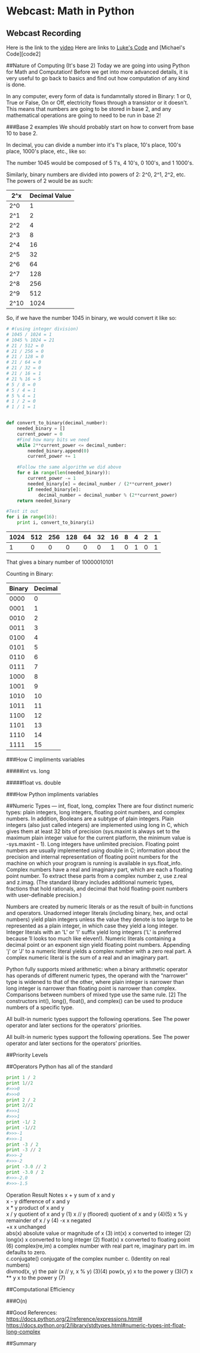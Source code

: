 # Webcast: Math in Python


## Webcast Recording

Here is the link to the [video][recording]
Here are links to [Luke's Code][code1] and [Michael's Code][code2]


##Nature of Computing (It's base 2)
Today we are going into using Python for Math and Computation!  Before we get into more advanced details, it is very useful to go back to basics and find out how computation of any kind is done.  

In any computer, every form of data is fundamntally stored in Binary:  1 or 0, True or False, On or Off, electricity flows through a transistor or it doesn't.  This means that numbers are going to be stored in base 2, and any mathematical operations are going to need to be run in base 2!


###Base 2 examples
We should probably start on how to convert from base 10 to base 2.

In decimal, you can divide a number into it's 1's place, 10's place, 100's place, 1000's place, etc., like so:

The number 1045 would be composed of 5 1's, 4 10's, 0 100's, and 1 1000's.

Similarly, binary numbers are divided into powers of 2:  2^0, 2^1, 2^2, etc.  The powers of 2 would be as such:

2^x | Decimal Value
----|----
2^0 | 1
2^1 | 2
2^2 | 4
2^3 | 8
2^4 | 16
2^5 | 32
2^6 | 64
2^7 | 128
2^8 | 256
2^9 | 512
2^10 | 1024

So, if we have the number 1045 in binary, we would convert it like so:

```python
# #(using integer division)
# 1045 / 1024 = 1
# 1045 % 1024 = 21
# 21 / 512 = 0
# 21 / 256 = 0
# 21 / 128 = 0
# 21 / 64 = 0
# 21 / 32 = 0
# 21 / 16 = 1
# 21 % 16 = 5
# 5 / 8 = 0
# 5 / 4 = 1
# 5 % 4 = 1
# 1 / 2 = 0
# 1 / 1 = 1


def convert_to_binary(decimal_number):
    needed_binary = []
    current_power = 0
    #Find how many bits we need
    while 2**current_power <= decimal_number:
        needed_binary.append(0)
        current_power += 1

    #Follow the same algorithm we did above
    for e in range(len(needed_binary)):
        current_power -= 1
        needed_binary[e] = decimal_number / (2**current_power)
        if needed_binary[e]:
            decimal_number = decimal_number % (2**current_power)
    return needed_binary

#Test it out
for i in range(16):
    print i, convert_to_binary(i)
```


1024 | 512 | 256 | 128 | 64 | 32 | 16 | 8 | 4 | 2 | 1
-----|-----|-----|-----|----|----|----|---|---|---|---
1 | 0 | 0 | 0 | 0 | 0 | 1 | 0 | 1 | 0 | 1

That gives a binary number of 10000010101

Counting in Binary:

Binary | Decimal
-------|-------
0000   | 0
0001   | 1
0010   | 2
0011   | 3
0100   | 4
0101   | 5
0110   | 6
0111   | 7
1000   | 8
1001   | 9
1010   | 10
1011   | 11
1100   | 12
1101   | 13
1110   | 14
1111   | 15


###How C impliments variables

#####int vs. long


#####float vs. double


###How Python impliments variables



##Numeric Types — int, float, long, complex
There are four distinct numeric types: plain integers, long integers, floating point numbers, and complex numbers. In addition, Booleans are a subtype of plain integers. Plain integers (also just called integers) are implemented using long in C, which gives them at least 32 bits of precision (sys.maxint is always set to the maximum plain integer value for the current platform, the minimum value is -sys.maxint - 1). Long integers have unlimited precision. Floating point numbers are usually implemented using double in C; information about the precision and internal representation of floating point numbers for the machine on which your program is running is available in sys.float_info. Complex numbers have a real and imaginary part, which are each a floating point number. To extract these parts from a complex number z, use z.real and z.imag. (The standard library includes additional numeric types, fractions that hold rationals, and decimal that hold floating-point numbers with user-definable precision.)

Numbers are created by numeric literals or as the result of built-in functions and operators. Unadorned integer literals (including binary, hex, and octal numbers) yield plain integers unless the value they denote is too large to be represented as a plain integer, in which case they yield a long integer. Integer literals with an 'L' or 'l' suffix yield long integers ('L' is preferred because 1l looks too much like eleven!). Numeric literals containing a decimal point or an exponent sign yield floating point numbers. Appending 'j' or 'J' to a numeric literal yields a complex number with a zero real part. A complex numeric literal is the sum of a real and an imaginary part.

Python fully supports mixed arithmetic: when a binary arithmetic operator has operands of different numeric types, the operand with the “narrower” type is widened to that of the other, where plain integer is narrower than long integer is narrower than floating point is narrower than complex. Comparisons between numbers of mixed type use the same rule. [2] The constructors int(), long(), float(), and complex() can be used to produce numbers of a specific type.

All built-in numeric types support the following operations. See The power operator and later sections for the operators’ priorities.

All built-in numeric types support the following operations. See The power operator and later sections for the operators’ priorities.

##Priority Levels



##Operators
Python has all of the standard 
```python
print 1 / 2
print 1//2
#>>>0
#>>>0
print 2 / 2
print 2//2
#>>>1
#>>>1
print -1/ 2
print -1//2
#>>>-1
#>>>-1
print -3 / 2
print -3 // 2
#>>>-2
#>>>-2
print -3.0 // 2
print -3.0 / 2
#>>>-2.0
#>>>-1.5
```

Operation	Result	Notes
x + y	sum of x and y	 
x - y	difference of x and y	 
x * y	product of x and y	 
x / y	quotient of x and y	(1)
x // y	(floored) quotient of x and y	(4)(5)
x % y	remainder of x / y	(4)
-x	x negated	 
+x	x unchanged	 
abs(x)	absolute value or magnitude of x	(3)
int(x)	x converted to integer	(2)
long(x)	x converted to long integer	(2)
float(x)	x converted to floating point	(6)
complex(re,im)	a complex number with real part re, imaginary part im. im defaults to zero.	 
c.conjugate()	conjugate of the complex number c. (Identity on real numbers)	 
divmod(x, y)	the pair (x // y, x % y)	(3)(4)
pow(x, y)	x to the power y	(3)(7)
x ** y	x to the power y	(7)


##Computational Efficiency

###O(n)






##Good References:
https://docs.python.org/2/reference/expressions.html#
https://docs.python.org/2/library/stdtypes.html#numeric-types-int-float-long-complex

##Summary


[recording]: https://plus.google.com/
[code1]: 
[code2]: 
